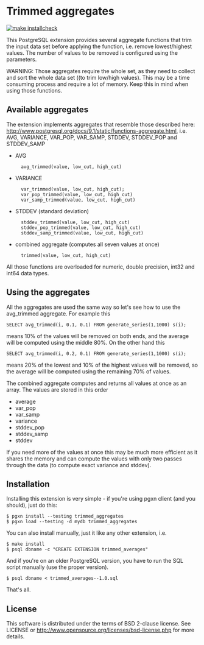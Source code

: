 Trimmed aggregates
==================

[![make installcheck](https://github.com/tvondra/trimmed_aggregates/actions/workflows/ci.yml/badge.svg)](https://github.com/tvondra/trimmed_aggregates/actions/workflows/ci.yml)

This PostgreSQL extension provides several aggregate functions that
trim the input data set before applying the function, i.e. remove
lowest/highest values. The number of values to be removed is configured
using the parameters.

WARNING: Those aggregates require the whole set, as they need to collect
and sort the whole data set ((to trim low/high values). This may be
a time consuming process and require a lot of memory. Keep this in mind
when using those functions.


Available aggregates
--------------------
The extension implements aggregates that resemble those described here:
http://www.postgresql.org/docs/9.1/static/functions-aggregate.html, i.e.
AVG, VARIANCE, VAR_POP, VAR_SAMP, STDDEV, STDDEV_POP and STDDEV_SAMP

* AVG

        avg_trimmed(value, low_cut, high_cut)

* VARIANCE

        var_trimmed(value, low_cut, high_cut);
        var_pop_trimmed(value, low_cut, high_cut)
        var_samp_trimmed(value, low_cut, high_cut)

* STDDEV (standard deviation)

        stddev_trimmed(value, low_cut, high_cut)
        stddev_pop_trimmed(value, low_cut, high_cut)
        stddev_samp_trimmed(value, low_cut, high_cut)

* combined aggregate (computes all seven values at once)

        trimmed(value, low_cut, high_cut)

All those functions are overloaded for numeric, double precision, int32
and int64 data types.

Using the aggregates
--------------------
All the aggregates are used the same way so let's see how to use the
avg_trimmed aggregate. For example this

    SELECT avg_trimmed(i, 0.1, 0.1) FROM generate_series(1,1000) s(i);

means 10% of the values will be removed on both ends, and the average
will be computed using the middle 80%. On the other hand this

    SELECT avg_trimmed(i, 0.2, 0.1) FROM generate_series(1,1000) s(i);

means 20% of the lowest and 10% of the highest values will be removed,
so the average will be computed using the remaining 70% of values.

The combined aggregate computes and returns all values at once as an
array. The values are stored in this order

* average
* var_pop
* var_samp
* variance
* stddev_pop
* stddev_samp
* stddev

If you need more of the values at once this may be much more efficient
as it shares the memory and can compute the values with only two passes
through the data (to compute exact variance and stddev).

Installation
------------
Installing this extension is very simple - if you're using pgxn client
(and you should), just do this:

    $ pgxn install --testing trimmed_aggregates
    $ pgxn load --testing -d mydb trimmed_aggregates

You can also install manually, just it like any other extension, i.e.

    $ make install
    $ psql dbname -c "CREATE EXTENSION trimmed_averages"

And if you're on an older PostgreSQL version, you have to run the SQL
script manually (use the proper version).

    $ psql dbname < trimmed_averages--1.0.sql

That's all.


License
-------
This software is distributed under the terms of BSD 2-clause license.
See LICENSE or http://www.opensource.org/licenses/bsd-license.php for
more details.
